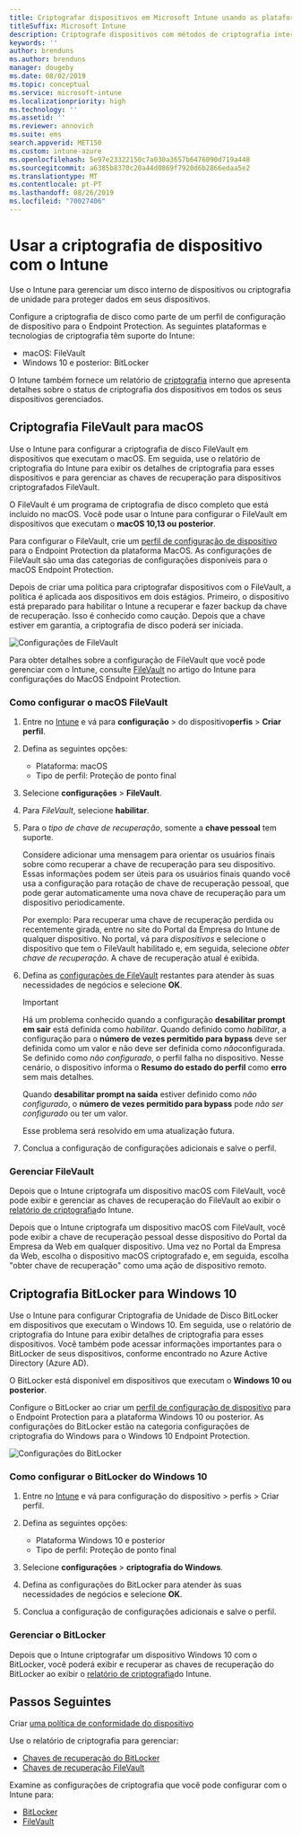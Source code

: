 ```yaml
---
title: Criptografar dispositivos em Microsoft Intune usando as plataformas métodos de criptografia com suporte
titleSuffix: Microsoft Intune
description: Criptografe dispositivos com métodos de criptografia internos, como BitLocker ou FileVault, e gerencie as chaves de recuperação para esses dispositivos criptografados no portal do Intune.
keywords: ''
author: brenduns
ms.author: brenduns
manager: dougeby
ms.date: 08/02/2019
ms.topic: conceptual
ms.service: microsoft-intune
ms.localizationpriority: high
ms.technology: ''
ms.assetid: ''
ms.reviewer: annovich
ms.suite: ems
search.appverid: MET150
ms.custom: intune-azure
ms.openlocfilehash: 5e97e23322150c7a030a3657b6476090d719a448
ms.sourcegitcommit: a6385b8370c20a44d0869f7920d6b2866edaa5e2
ms.translationtype: MT
ms.contentlocale: pt-PT
ms.lasthandoff: 08/26/2019
ms.locfileid: "70027406"
---
```

# <a name="use-device-encryption-with-intune"></a>Usar a criptografia de dispositivo com o Intune  

Use o Intune para gerenciar um disco interno de dispositivos ou criptografia de unidade para proteger dados em seus dispositivos.  

Configure a criptografia de disco como parte de um perfil de configuração de dispositivo para o Endpoint Protection. As seguintes plataformas e tecnologias de criptografia têm suporte do Intune:  
- macOS: FileVault   
- Windows 10 e posterior: BitLocker  

O Intune também fornece um relatório de [criptografia](encryption-monitor.md) interno que apresenta detalhes sobre o status de criptografia dos dispositivos em todos os seus dispositivos gerenciados.  

## <a name="filevault-encryption-for-macos"></a>Criptografia FileVault para macOS  

Use o Intune para configurar a criptografia de disco FileVault em dispositivos que executam o macOS. Em seguida, use o relatório de criptografia do Intune para exibir os detalhes de criptografia para esses dispositivos e para gerenciar as chaves de recuperação para dispositivos criptografados FileVault.  

O FileVault é um programa de criptografia de disco completo que está incluído no macOS. Você pode usar o Intune para configurar o FileVault em dispositivos que executam o **macOS 10,13 ou posterior**.  

Para configurar o FileVault, crie um [perfil de configuração de dispositivo](device-profile-create.md) para o Endpoint Protection da plataforma MacOS. As configurações de FileVault são uma das categorias de configurações disponíveis para o macOS Endpoint Protection.  

Depois de criar uma política para criptografar dispositivos com o FileVault, a política é aplicada aos dispositivos em dois estágios. Primeiro, o dispositivo está preparado para habilitar o Intune a recuperar e fazer backup da chave de recuperação. Isso é conhecido como caução. Depois que a chave estiver em garantia, a criptografia de disco poderá ser iniciada.

![Configurações de FileVault](./media/encrypt-devices/filevault-settings.png)

Para obter detalhes sobre a configuração de FileVault que você pode gerenciar com o Intune, consulte [FileVault](endpoint-protection-macos.md#filevault) no artigo do Intune para configurações do MacOS Endpoint Protection.  

### <a name="how-to-configure-macos-filevault"></a>Como configurar o macOS FileVault 

1. Entre no [Intune](https://go.microsoft.com/fwlink/?linkid=2090973) e vá para **configuração** > do dispositivo**perfis** > **Criar perfil**.  

2. Defina as seguintes opções:  

   - Plataforma: macOS  
   - Tipo de perfil: Proteção de ponto final  

3. Selecione **configurações** > **FileVault**.  

4. Para *FileVault*, selecione **habilitar**.  

5. Para o *tipo de chave de recuperação*, somente a **chave pessoal** tem suporte.  

   Considere adicionar uma mensagem para orientar os usuários finais sobre como recuperar a chave de recuperação para seu dispositivo. Essas informações podem ser úteis para os usuários finais quando você usa a configuração para rotação de chave de recuperação pessoal, que pode gerar automaticamente uma nova chave de recuperação para um dispositivo periodicamente.  

   Por exemplo: Para recuperar uma chave de recuperação perdida ou recentemente girada, entre no site do Portal da Empresa do Intune de qualquer dispositivo. No portal, vá para *dispositivos* e selecione o dispositivo que tem o FileVault habilitado e, em seguida, selecione *obter chave de recuperação*. A chave de recuperação atual é exibida.  

6. Defina as [configurações de FileVault](endpoint-protection-macos.md#filevault) restantes para atender às suas necessidades de negócios e selecione **OK**.  

   > [!IMPORTANT]  
   > Há um problema conhecido quando a configuração **desabilitar prompt em sair** está definida como *habilitar*. Quando definido como *habilitar*, a configuração para o **número de vezes permitido para bypass** deve ser definida como um valor e não deve ser definida como *não*configurada. Se definido como *não configurado*, o perfil falha no dispositivo. Nesse cenário, o dispositivo informa o **Resumo do estado do perfil** como **erro** sem mais detalhes.
   > 
   > Quando **desabilitar prompt na saída** estiver definido como *não configurado*, o **número de vezes permitido para bypass** pode *não ser configurado* ou ter um valor.  
   > 
   > Esse problema será resolvido em uma atualização futura. 

7. Conclua a configuração de configurações adicionais e salve o perfil.  

### <a name="manage-filevault"></a>Gerenciar FileVault  

Depois que o Intune criptografa um dispositivo macOS com FileVault, você pode exibir e gerenciar as chaves de recuperação do FileVault ao exibir o [relatório de criptografia](encryption-monitor.md)do Intune.  

Depois que o Intune criptografa um dispositivo macOS com FileVault, você pode exibir a chave de recuperação pessoal desse dispositivo do Portal da Empresa da Web em qualquer dispositivo. Uma vez no Portal da Empresa da Web, escolha o dispositivo macOS criptografado e, em seguida, escolha "obter chave de recuperação" como uma ação de dispositivo remoto. 

## <a name="bitlocker-encryption-for-windows-10"></a>Criptografia BitLocker para Windows 10  

Use o Intune para configurar Criptografia de Unidade de Disco BitLocker em dispositivos que executam o Windows 10. Em seguida, use o relatório de criptografia do Intune para exibir detalhes de criptografia para esses dispositivos. Você também pode acessar informações importantes para o BitLocker de seus dispositivos, conforme encontrado no Azure Active Directory (Azure AD).  

O BitLocker está disponível em dispositivos que executam o **Windows 10 ou posterior**.  

Configure o BitLocker ao criar um [perfil de configuração de dispositivo](device-profile-create.md) para o Endpoint Protection para a plataforma Windows 10 ou posterior. As configurações do BitLocker estão na categoria configurações de criptografia do Windows para o Windows 10 Endpoint Protection.    

![Configurações do BitLocker](./media/encrypt-devices/bitlocker-settings.png) 

### <a name="how-to-configure-windows-10-bitlocker"></a>Como configurar o BitLocker do Windows 10  

1. Entre no [Intune](https://go.microsoft.com/fwlink/?linkid=2090973) e vá para configuração do dispositivo > perfis > Criar perfil.  

2. Defina as seguintes opções:  
   - Plataforma Windows 10 e posterior  
   - Tipo de perfil: Proteção de ponto final  

3. Selecione **configurações** > **criptografia do Windows**.

4. Defina as configurações do BitLocker para atender às suas necessidades de negócios e selecione **OK**.  

5. Conclua a configuração de configurações adicionais e salve o perfil.  

### <a name="manage-bitlocker"></a>Gerenciar o BitLocker  

Depois que o Intune criptografar um dispositivo Windows 10 com o BitLocker, você poderá exibir e recuperar as chaves de recuperação do BitLocker ao exibir o [relatório de criptografia](encryption-monitor.md)do Intune.  

## <a name="next-steps"></a>Passos Seguintes  

Criar [uma política de conformidade do dispositivo](compliance-policy-create-windows.md)  

Use o relatório de criptografia para gerenciar:  
- [Chaves de recuperação do BitLocker](encryption-monitor.md#bitlocker-recovery-keys)
- [Chaves de recuperação FileVault](encryption-monitor.md#filevault-recovery-keys)

Examine as configurações de criptografia que você pode configurar com o Intune para:  
- [BitLocker](endpoint-protection-windows-10.md#windows-encryption)  
- [FileVault](endpoint-protection-macos.md#filevault)  
 
 
